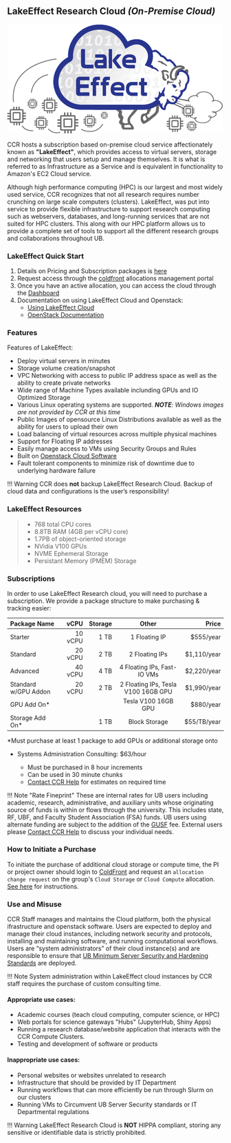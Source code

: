 ## LakeEffect Research Cloud _(On-Premise Cloud)_


![](../images/cloud/LakeEffectLogo_2.jpg)

CCR hosts a subscription based on-premise cloud service affectionately known as **"LakeEffect"**, which provides access to virtual servers, storage and networking that users setup and manage themselves. It is what is referred to as Infrastructure as a Service and is equivalent in functionality to Amazon's EC2 Cloud service.

Although high performance computing (HPC) is our largest and most widely used service, CCR recognizes that not all research requires number crunching on large scale computers (clusters). LakeEffect, was put into service to provide flexible infrastructure to support research computing such as webservers, databases, and long-running services that are not suited for HPC clusters. This along with our HPC platform allows us to provide a complete set of tools to support all the different research groups and collaborations throughout UB.


### LakeEffect Quick Start

1. Details on Pricing and Subscription packages is [here](#subscriptions)
2. Request access through the [coldfront](../portals/coldfront.md) allocations management portal
3. Once you have an active allocation, you can access the cloud through the [Dashboard](https://dashboard.cloud.ccr.buffalo.edu)
4. Documentation on using LakeEffect Cloud and Openstack:
	* [Using LakeEffect Cloud](./using.md)
	* [OpenStack Documentation](https://docs.openstack.org/)

### Features

Features of LakeEffect:

* Deploy virtual servers in minutes
* Storage volume creation/snapshot
* VPC Networking with access to public IP address space as well as the ability to create private networks
* Wide range of Machine Types available inclunding GPUs and IO Optimized Storage
* Various Linux operating systems are supported.  _**NOTE**: Windows images are not provided by CCR at this time_
* Public Images of opensource Linux Distributions available as well as the ability for users to upload their own
* Load balancing of virtual resources across multiple physical machines
* Support for Floating IP addresses
* Easily manage access to VMs using Security Groups and Rules
* Built on [Openstack Cloud Software](https://www.openstack.org/)
* Fault tolerant components to minimize risk of downtime due to underlying hardware failure

!!! Warning
    CCR does **not** backup LakeEffect Research Cloud. Backup of cloud data and configurations is the user’s responsibility!

### LakeEffect Resources
> * 768 total CPU cores
> * 8.8TB RAM (4GB per vCPU core)
> * 1.7PB of object-oriented storage
> * NVidia V100 GPUs
> * NVME Ephemeral Storage
> * Persistant Memory (PMEM) Storage


### Subscriptions

In order to use LakeEffect Research cloud, you will need to purchase a subscription.  We provide a package structure to make purchasing & tracking easier:


| Package Name | vCPU | Storage | Other | Price |
| :--- | ---: | ---: | :----: | ---:| 
| Starter| 10 vCPU | 1 TB | 1 Floating IP | $555/year |
| Standard| 20 vCPU | 2 TB | 2 Floating IPs | $1,110/year |
| Advanced| 40 vCPU | 4 TB | 4 Floating IPs, Fast-IO VMs | $2,220/year |
| Standard w/GPU Addon | 20 vCPU | 2 TB | 2 Floating IPs, Tesla V100 16GB GPU | $1,990/year |
| GPU Add On*| | | Tesla V100 16GB GPU | $880/year |
| Storage Add On* | | 1 TB | Block Storage | $55/TB/year |

*Must purchase at least 1 package to add GPUs or additional storage onto  

* Systems Administration Consulting: $63/hour

    * Must be purchased in 8 hour increments
    * Can be used in 30 minute chunks
    * [Contact CCR Help](../help.md) for estimates on required time

!!! Note "Rate Fineprint"
    These are internal rates for UB users including academic, research, administrative, and auxiliary units whose originating source of funds is within or flows through the university.  This includes state, RF, UBF, and Faculty Student Association (FSA) funds.   UB users using alternate funding are subject to the addition of the [GUSF](https://www.buffalo.edu/administrative-services/policy1/ub-policy-lib/general-univ-service-fee.html) fee.  External users please [Contact CCR Help](../help.md) to discuss your individual needs.

### How to Initiate a Purchase  

To initiate the purchase of additional cloud storage or compute time, the PI or project owner should login to [ColdFront](https://coldfront.ccr.buffalo.edu) and request an `allocation change request` on the group's `Cloud Storage` or `Cloud Compute` allocation.  [See here](../portals/coldfront.md#allocation-change-requests) for instructions.  

### Use and Misuse

CCR Staff manages and maintains the Cloud platform, both the physical ifrastructure and openstack software. Users are expected to deploy and manage their cloud instances, including network security and protocols, installing and maintaining software, and running computational workflows. Users are “system administrators” of their cloud instance(s) and are responsible to ensure that [UB Minimum Server Security and Hardening Standards](https://www.buffalo.edu/ubit/policies/guidance-documents/server-security-and-hardening.html) are deployed.

!!! Note
    System administration within LakeEffect cloud instances by CCR staff requires the purchase of custom consulting time.

#### Appropriate use cases:
* Academic courses (teach cloud computing, computer science, or HPC)
* Web portals for science gateways "Hubs" (JupyterHub, Shiny Apps)
* Running a research database/website application that interacts with the CCR Compute Clusters.
* Testing and development of software or products

#### Inappropriate use cases:
* Personal websites or websites unrelated to research
* Infrastructure that should be provided by IT Department
* Running workflows that can more efficiently be run through Slurm on our clusters
* Running VMs to Circumvent UB Server Security standards or IT Departmental regulations

!!! Warning
    LakeEffect Research Cloud is **NOT** HIPPA compliant, storing any sensitive or identifiable data is strictly prohibited.

